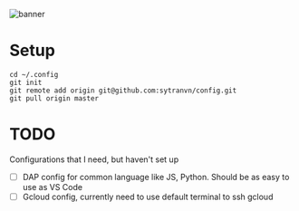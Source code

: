 ![banner](https://github.com/sytranvn/.config/assets/13009812/fda11bdd-f8b3-46d2-8361-b3921d558134)

# Setup
```
cd ~/.config
git init
git remote add origin git@github.com:sytranvn/config.git
git pull origin master
```
# TODO
Configurations that I need, but haven't set up
- [ ] DAP config for common language like JS, Python. Should be as easy to use as VS Code
- [ ] Gcloud config, currently need to use default terminal to ssh gcloud
